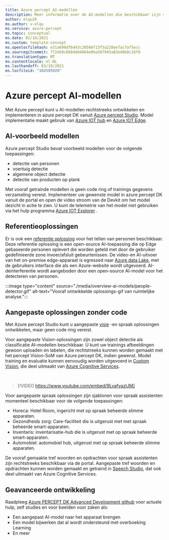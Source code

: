 ```yaml
---
title: Azure percept AI-modellen
description: Meer informatie over de AI-modellen die beschikbaar zijn voor prototypen en implementatie
author: elqu20
ms.author: v-elqu
ms.service: azure-percept
ms.topic: conceptual
ms.date: 02/16/2021
ms.custom: template-concept
ms.openlocfilehash: e31a696dfb443c20566f13f5a228eefac7af5ecc
ms.sourcegitcommit: 772eb9c6684dd4864e0ba507945a83e48b8c16f0
ms.translationtype: MT
ms.contentlocale: nl-NL
ms.lasthandoff: 03/19/2021
ms.locfileid: "104595920"
---
```

# <a name="azure-percept-ai-models"></a>Azure percept AI-modellen

Met Azure percept kunt u AI-modellen rechtstreeks ontwikkelen en implementeren in azure percept DK vanuit [Azure percept Studio](https://go.microsoft.com/fwlink/?linkid=2135819). Model implementatie maakt gebruik van [Azure IOT hub](https://azure.microsoft.com/services/iot-hub/) en [Azure IOT Edge](https://azure.microsoft.com/services/iot-edge/#iotedge-overview).

## <a name="sample-ai-models"></a>AI-voorbeeld modellen

Azure percept Studio bevat voorbeeld modellen voor de volgende toepassingen:

- detectie van personen
- voertuig detectie
- algemene object detectie
- detectie van producten op plank

Met vooraf getrainde modellen is geen code ring of trainings gegevens verzameling vereist. Implementeer uw gewenste model in azure percept DK vanuit de portal en open de video stroom van de Devkit om het model dezicht in actie te zien. U kunt de telemetrie van het model niet gebruiken via het hulp programma [Azure IOT Explorer](https://github.com/Azure/azure-iot-explorer/releases) .

## <a name="reference-solutions"></a>Referentieoplossingen

Er is ook een [referentie oplossing](https://github.com/microsoft/Azure-Percept-Reference-Solutions/tree/main/people-detection-app) voor het tellen van personen beschikbaar. Deze referentie oplossing is een open-source AI-toepassing die op Edge gebaseerde personen oplevert die worden geteld met door de gebruiker gedefinieerde zone invoer/afsluit gebeurtenissen. De video-en AI-uitvoer van het on-premise edge-apparaat is egressed naar [Azure data Lake](https://azure.microsoft.com/solutions/data-lake/), met de gebruikers interface die als een Azure-website wordt uitgevoerd. AI-deinterferentie wordt aangeboden door een open-source AI-model voor het detecteren van personen.

:::image type="content" source="./media/overview-ai-models/people-detector.gif" alt-text="Vooraf ontwikkelde oplossings-gif van ruimtelijke analyse.":::

## <a name="custom-no-code-solutions"></a>Aangepaste oplossingen zonder code

Met Azure percept Studio kunt u aangepaste [visie](./tutorial-nocode-vision.md) -en spraak oplossingen ontwikkelen, maar geen code ring vereist.

Voor aangepaste Vision-oplossingen zijn zowel object detectie als classificatie AI-modellen beschikbaar. U kunt uw trainings afbeeldingen gewoon uploaden en labelen, die rechtstreeks kunnen worden gemaakt met het percept Vision-SoM van Azure percept DK, indien gewenst. Model training en evaluatie kunnen eenvoudig worden uitgevoerd in [Custom Vision](https://www.customvision.ai/), die deel uitmaakt van [Azure Cognitive Services](https://azure.microsoft.com/services/cognitive-services/#overview).

</br>

> [!VIDEO https://www.youtube.com/embed/9LvafyazlJM]

Voor aangepaste spraak oplossingen zijn sjablonen voor spraak assistenten momenteel beschikbaar voor de volgende toepassingen:

- Horeca: Hotel Room, ingericht met op spraak beheerde slimme apparaten.
- Gezondheids zorg: Care-faciliteit die is uitgerust met met spraak beheerde smart-apparaten.
- Inventaris: inventarisatie-hub die is uitgerust met op spraak beheerde smart-apparaten.
- Automobiel: automobiel hub, uitgerust met op spraak beheerde slimme apparaten.

De vooraf gemaakte tref woorden en opdrachten voor spraak assistenten zijn rechtstreeks beschikbaar via de portal. Aangepaste tref woorden en opdrachten kunnen worden gemaakt en getraind in [Speech Studio](https://speech.microsoft.com/), dat ook deel uitmaakt van Azure Cognitive Services.

## <a name="advanced-development"></a>Geavanceerde ontwikkeling

Raadpleeg [Azure PERCEPT DK Advanced Development github](https://github.com/microsoft/azure-percept-advanced-development) voor actuele hulp, zelf studies en voor beelden voor zaken als:

* Een aangepast AI-model naar het apparaat brengen
* Een model bijwerken dat al wordt ondersteund met overboeking Learning
* En meer
